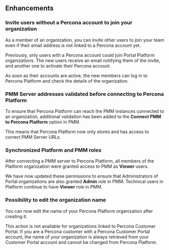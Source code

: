 
## Enhancements

### Invite users without a Percona account to join your organization
As a member of an organization, you can invite other users to join your team even if their email address is not linked to a Percona account yet. 

Previously, only users with a Percona account could join Portal Platform organizations. 
The new users receive an email notifying them of the invite, and another one to activate their Percona account. 

As soon as their accounts are active, the new members can log in to Percona Platform and check the details of the organization.

### PMM Server addresses validated before connecting to Percona Platform  

To ensure that Percona Platform can reach the PMM instances connected to an organization, additional validation has been added to the **Connect PMM to Percona Platform** option in PMM. 

This means that Percona Platform now only stores and has access to correct PMM Server URLs.

### Synchronized Platform and PMM roles
After connecting a PMM server to Percona Platform, all members of the Platform organization were granted access to PMM as **Viewer** users.

We have now updated these permissions to ensure that Administrators of Portal organizations are also granted **Admin** role in PMM. 
Technical users in Platform continue to have **Viewer** role in PMM.


### Possibility to edit the organization name

You can now edit the name of your Percona Platform organization after creating it. 

This action is not available for organizations linked to Percona Customer Portal. If you are a Percona customer with a Percona Customer Portal account, the name of your organization is always retrieved from your Customer Portal account and cannot be changed from Percona Platform.